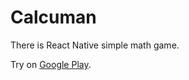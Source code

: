 # Calcuman

There is React Native simple math game.
 
Try on [Google Play](https://play.google.com/store/apps/details?id=com.calcuman).
